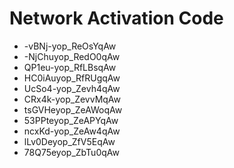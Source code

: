 # Network Activation Code
* -vBNj-yop_ReOsYqAw
* -NjChuyop_RedO0qAw
* QP1eu-yop_RfLBsqAw
* HC0iAuyop_RfRUgqAw
* UcSo4-yop_Zevh4qAw
* CRx4k-yop_ZevvMqAw
* tsGVHeyop_ZeAWoqAw
* 53PPteyop_ZeAPYqAw
* ncxKd-yop_ZeAw4qAw
* lLv0Deyop_ZfV5EqAw
* 78Q75eyop_ZbTu0qAw